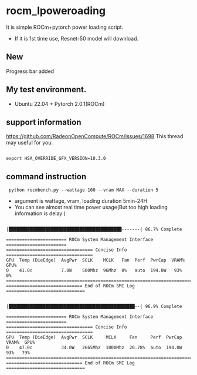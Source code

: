 # rocm_lpoweroading
It is simple ROCm+pytorch power loading script.
- If it is 1st time use, Resnet-50 model will download.

## New
Progress bar added
 
## My test environment.
- Ubuntu 22.04 + Pytorch 2.0.1(ROCm) 

## support information 
https://github.com/RadeonOpenCompute/ROCm/issues/1698
This thread may useful for you.

```

export HSA_OVERRIDE_GFX_VERSION=10.3.0

```


## command instruction 

```
 python rocmbench.py --wattage 100 --vram MAX --duration 5

```
- argument is wattage, vram, loading duration 5min-24H
- You can see almost real time power usage(But too high loading information is delay )

```

|███████████████████████████████████████████-------| 86.7% Complete

======================= ROCm System Management Interface =======================
================================= Concise Info =================================
GPU  Temp (DieEdge)  AvgPwr  SCLK    MCLK   Fan  Perf  PwrCap  VRAM%  GPU%  
0    41.0c           7.0W    500Mhz  96Mhz  0%   auto  194.0W   93%   0%    
================================================================================
============================= End of ROCm SMI Log ==============================


|████████████████████████████████████████████████--| 96.9% Complete

======================= ROCm System Management Interface =======================
================================= Concise Info =================================
GPU  Temp (DieEdge)  AvgPwr  SCLK     MCLK     Fan     Perf  PwrCap  VRAM%  GPU%  
0    47.0c           34.0W   2665Mhz  1000Mhz  20.78%  auto  194.0W   93%   79%   
================================================================================
============================= End of ROCm SMI Log ==============================


```
